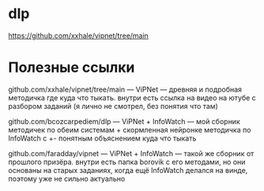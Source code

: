 # dlp
https://github.com/xxhale/vipnet/tree/main

# Полезные ссылки
github.com/xxhale/vipnet/tree/main — ViPNet — древняя и подробная методичка где куда что тыкать. внутри есть ссылка на видео на ютубе с разбором заданий (я лично не смотрел, без понятия что там)

github.com/bcozcarpediem/dlp — ViPNet + InfoWatch — мой сборник методичек по обеим системам + скормленная нейронке методичка по InfoWatch с +- понятным объяснением куда что тыкать

github.com/faradday/vipnet — ViPNet + InfoWatch — такой же сборник от прошлого призёра. внутри есть папка borovik с его методами, но они основаны на старых заданиях, когда ещё InfoWatch делался на винде, поэтому уже не сильно актуально
